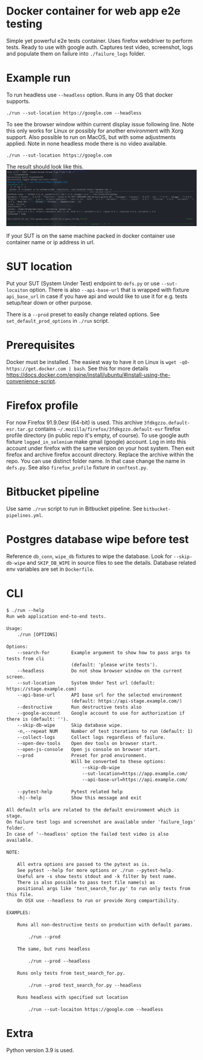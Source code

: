 # Docker container for web app e2e testing  

Simple yet powerful e2e tests container. Uses firefox webdriver to perform tests. 
Ready to use with google auth. Captures test video, screenshot, logs and populate them 
on failure into `./failure_logs` folder.

# Example run

To run headless use `--headless` option. Runs in any OS that docker supports.

    ./run --sut-location https://google.com --headless

To see the browser window within current display issue following line. 
Note this only works for Linux or possibly for another environment with Xorg support.
Also possible to run on MacOS, but with some adjustments applied.
Note in none headless mode there is no video available.

    ./run --sut-location https://google.com

The result should look like this.
![Example result](https://raw.githubusercontent.com/yell0w4x/webapp-e2e-tests/master/example-result.png)

If your SUT is on the same machine packed in docker container use container name or ip address in url.

# SUT location

Put your SUT (System Under Test) endpoint to `defs.py` or use `--sut-locaiton` option. 
There is also `--api-base-url` that is wrapped with fixture `api_base_url` in case 
if you have api and would like to use it for e.g. tests setup/tear down or other purpose.

There is a `--prod` preset to easily change related options. 
See `set_default_prod_options` in `./run` script.

# Prerequisites

Docker must be installed. The easiest way to have it on Linux is `wget -qO- https://get.docker.com | bash`.
See this for more details https://docs.docker.com/engine/install/ubuntu/#install-using-the-convenience-script.

# Firefox profile

For now Firefox 91.9.0esr (64-bit) is used.
This archive `3fdkgzzo.default-esr.tar.gz` contains `~/.mozilla/firefox/3fdkgzzo.default-esr` 
firefox profile directory (in public repo it's empty, of course).
To use google auth fixture `logged_in_selenium` make gmail (google) account. Log in into this account 
under firefox with the same version on your host system. 
Then exit firefox and archive firefox account directory. Replace the archive within the repo.
You can use distinct folder name. In that case change the name in `defs.py`.
See also `firefox_profile` fixture in `conftest.py`.

# Bitbucket pipeline

Use same `./run` script to run in Bitbucket pipeline. See `bitbucket-pipelines.yml`.

# Postgres database wipe before test

Reference `db_conn`, `wipe_db` fixtures to wipe the database.
Look for `--skip-db-wipe` and `SKIP_DB_WIPE` in source files to see the details.
Database related env variables are set in `Dockerfile`.

# CLI

```
$ ./run --help
Run web application end-to-end tests.

Usage:
    ./run [OPTIONS]

Options:
    --search-for        Example argument to show how to pass args to tests from cli 
                        (default: 'please write tests').
    --headless          Do not show browser window on the current screen.
    --sut-location      System Under Test url (default: https://stage.example.com)
    --api-base-url      API base url for the selected environment
                        (default: https://api-stage.example.com/)
    --destructive       Run destructive tests also
    --google-account    Google account to use for authorization if there is (default: '').
    --skip-db-wipe      Skip database wipe.
    -n,--repeat NUM     Number of test iterations to run (default: 1)
    --collect-logs      Collect logs regardless of failure.
    --open-dev-tools    Open dev tools on browser start.
    --open-js-console   Open js console on browser start.
    --prod              Preset for prod environment. 
                        Will be converted to these options:
                            --skip-db-wipe
                            --sut-location=https://app.example.com/
                            --api-base-url=https://api.example.com/

    --pytest-help       Pytest related help
    -h|--help           Show this message and exit

All default urls are related to the default environment which is stage. 
On failure test logs and screenshot are available under 'failure_logs' folder. 
In case of '--headless' option the failed test video is also available.

NOTE:

    All extra options are passed to the pytest as is. 
    See pytest --help for more options or ./run --pytest-help.
    Useful are -s show tests stdout and -k filter by test name.
    There is also possible to pass test file name(s) as 
    positional args like 'test_search_for.py' to run only tests from this file.
    On OSX use --headless to run or provide Xorg compartibility.

EXAMPLES:

    Runs all non-destructive tests on production with default params.

        ./run --prod

    The same, but runs headless

        ./run --prod --headless

    Runs only tests from test_search_for.py.

        ./run --prod test_search_for.py --headless

    Runs headless with specified sut location

        ./run --sut-locaiton https://google.com --headless
```

# Extra

Python version 3.9 is used.
